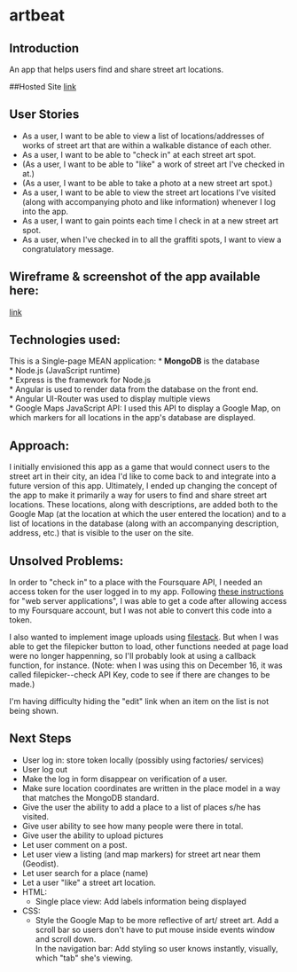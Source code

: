 # artbeat

## Introduction  
An app that helps users find and share street art locations.

##Hosted Site
[link](https://graffiti-hunt.herokuapp.com/#/)

## User Stories
* As a user, I want to be able to view a  list of locations/addresses of works of street art that are within a walkable distance of each other.
* As a user, I want to be able to "check in" at each street art spot.
* (As a user, I want to be able to "like" a work of street art I've checked in at.)
* (As a user, I want to be able to take a photo at a new street art spot.)
* As a user, I want to be able to view the street art locations I've visited (along with accompanying photo and like information) whenever I log into the app.
* As a user, I want to gain points each time I check in at a new street art spot.
* As a user, when I've checked in to all the graffiti spots, I want to view a congratulatory message.

## Wireframe & screenshot of the app available here:
[link](https://github.com/maggielove/graffiti_hunt_app/issues/1)

## Technologies used: 
This is a Single-page MEAN application: 
    * **MongoDB** is the database  
    * Node.js (JavaScript runtime)  
    * Express is the framework for Node.js  
    * Angular is used to render data from the database on the front end.   
    * Angular UI-Router was used to display multiple views   
    * Google Maps JavaScript API: I used this API to display a Google Map, on which markers for all locations in the app's database are displayed.

## Approach: 
I initially envisioned this app as a game that would connect users to the street art in their city, an idea I'd like to come back to and integrate into a future version of this app. Ultimately, I ended up changing the concept of the app to make it primarily a way for users to find and share street art locations. These locations, along with descriptions, are added both to the Google Map (at the location at which the user entered the location) and to a list of locations in the database (along with an accompanying description, address, etc.) that is visible to the user on the site. 

## Unsolved Problems:  
In order to "check in" to a place with the Foursquare API, I needed an access token for the user logged in to my app. Following [these instructions](https://developer.foursquare.com/overview/auth) for "web server applications", I was able to get a code after allowing access to my Foursquare account, but I was not able to convert this code into a token. 

I also wanted to implement image uploads using [filestack](https://www.filestack.com/?fp=1). But when I was able to get the filepicker button to load, other functions needed at page load were no longer happenning, so I'll probably look at using a callback function, for instance. (Note: when I was using this on December 16, it was called filepicker--check API Key, code to see if there are changes to be made.) 

I'm having difficulty hiding the "edit" link when an item on the list is not being shown.

## Next Steps 
* User log in: store token locally (possibly using factories/ services)
* User log out
* Make the log in form disappear on verification of a user. 
* Make sure location coordinates are written in the place model in a way that matches the MongoDB standard. 
* Give the user the ability to add a place to a list of places s/he has visited.
* Give user ability to see how many people were there in total. 
* Give user the ability to upload pictures
* Let user comment on a post.
* Let user view a listing (and map markers) for street art near them (Geodist).
* Let user search for a place (name)
* Let a user "like" a street art location.  
* HTML: 
    * Single place view: Add labels information being displayed
* CSS:
    * Style the Google Map to be more reflective of art/ street art. 
 Add a scroll bar so users don't have to put mouse inside events window and scroll down.  
 In the navigation bar: Add styling so user knows instantly, visually, which "tab" she's viewing.
   
